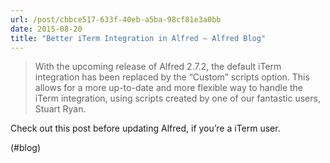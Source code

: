 ```yaml
---
url: /post/cbbce517-633f-40eb-a5ba-98cf81e3a0bb
date: 2015-08-20
title: "Better iTerm Integration in Alfred – Alfred Blog"
---
```


> With the upcoming release of Alfred 2.7.2, the default iTerm integration has been replaced by the &#8220;Custom&#8221; scripts option. This allows for a more up-to-date and more flexible way to handle the iTerm integration, using scripts created by one of our fantastic users, Stuart Ryan. 



Check out this post before updating Alfred, if you&#8217;re a iTerm user.



(#blog)